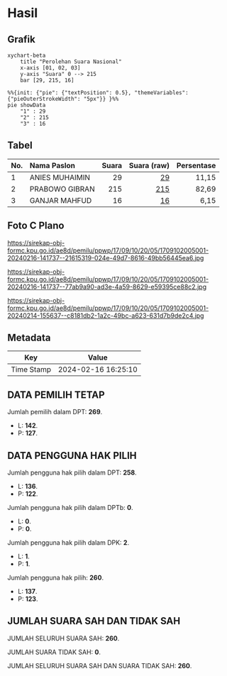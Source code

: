 # Hasil

## Grafik

```mermaid
xychart-beta
    title "Perolehan Suara Nasional"
    x-axis [01, 02, 03]
    y-axis "Suara" 0 --> 215
    bar [29, 215, 16]
```

```mermaid
%%{init: {"pie": {"textPosition": 0.5}, "themeVariables": {"pieOuterStrokeWidth": "5px"}} }%%
pie showData
    "1" : 29
    "2" : 215
    "3" : 16
```

## Tabel

| No. | Nama Paslon    | Suara | Suara (raw) | Persentase |
|:--- |:-------------- | -----:| -----------:| ----------:|
| 1   | ANIES MUHAIMIN | 29    | [29][p-1]   | 11,15      |
| 2   | PRABOWO GIBRAN | 215   | [215][p-2]  | 82,69      |
| 3   | GANJAR MAHFUD  | 16    | [16][p-3]   | 6,15       |


[p-1]: https://github.com/gigit-pemilu/pemilu-2024/blob/main/pilpres/hitung-suara/sub/17-bengkulu/sub/09-bengkulu-tengah/sub/10-bang-haji/sub/2005-taba-tengah/sub/001-tps/sub/paslon-1.txt
[p-2]: https://github.com/gigit-pemilu/pemilu-2024/blob/main/pilpres/hitung-suara/sub/17-bengkulu/sub/09-bengkulu-tengah/sub/10-bang-haji/sub/2005-taba-tengah/sub/001-tps/sub/paslon-2.txt
[p-3]: https://github.com/gigit-pemilu/pemilu-2024/blob/main/pilpres/hitung-suara/sub/17-bengkulu/sub/09-bengkulu-tengah/sub/10-bang-haji/sub/2005-taba-tengah/sub/001-tps/sub/paslon-3.txt

## Foto C Plano

https://sirekap-obj-formc.kpu.go.id/ae8d/pemilu/ppwp/17/09/10/20/05/1709102005001-20240216-141737--21615319-024e-49d7-8616-49bb56445ea6.jpg

https://sirekap-obj-formc.kpu.go.id/ae8d/pemilu/ppwp/17/09/10/20/05/1709102005001-20240216-141737--77ab9a90-ad3e-4a59-8629-e59395ce88c2.jpg

https://sirekap-obj-formc.kpu.go.id/ae8d/pemilu/ppwp/17/09/10/20/05/1709102005001-20240214-155637--c8181db2-1a2c-49bc-a623-631d7b9de2c4.jpg


## Metadata

| Key        | Value               |
| ---------- | ------------------- |
| Time Stamp | 2024-02-16 16:25:10 |


## DATA PEMILIH TETAP

Jumlah pemilih dalam DPT: **269**.
 * L: **142**.
 * P: **127**.

## DATA PENGGUNA HAK PILIH

Jumlah pengguna hak pilih dalam DPT: **258**.
 * L: **136**.
 * P: **122**.

Jumlah pengguna hak pilih dalam DPTb: **0**.
 * L: **0**.
 * P: **0**.

Jumlah pengguna hak pilih dalam DPK: **2**.
 * L: **1**.
 * P: **1**.

Jumlah pengguna hak pilih: **260**.
 * L: **137**.
 * P: **123**.

## JUMLAH SUARA SAH DAN TIDAK SAH

JUMLAH SELURUH SUARA SAH: **260**.

JUMLAH SUARA TIDAK SAH: **0**.

JUMLAH SELURUH SUARA SAH DAN SUARA TIDAK SAH: **260**.


